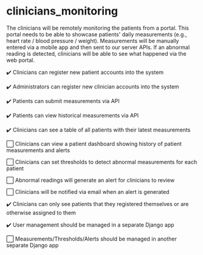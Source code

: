 # clinicians_monitoring
The clinicians will be remotely monitoring the patients from a portal. This portal needs to be able to showcase patients' daily measurements (e.g., heart rate / blood pressure / weight). Measurements will be manually entered via a mobile app and then sent to our server APIs. If an abnormal reading is detected, clinicians will be able to see what happened via the web portal.

:heavy_check_mark:  Clinicians can register new patient accounts into the system

:heavy_check_mark: Administrators can register new clinician accounts into the system

:heavy_check_mark: Patients can submit measurements via API

:heavy_check_mark: Patients can view historical measurements via API

:heavy_check_mark: Clinicians can see a table of all patients with their latest measurements

:white_large_square: Clinicians can view a patient dashboard showing history of patient measurements and alerts

:white_large_square: Clinicians can set thresholds to detect abnormal measurements for each patient

:white_large_square: Abnormal readings will generate an alert for clinicians to review

:white_large_square: Clinicians will be notified via email when an alert is generated

:heavy_check_mark: Clinicians can only see patients that they registered themselves or are otherwise assigned to them

:heavy_check_mark: User management should be managed in a separate Django app

:white_large_square: Measurements/Thresholds/Alerts should be managed in another separate Django app
